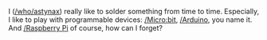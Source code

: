 I ([/who/astynax]()) really like to solder something from time to time. Especially, I like to play with programmable devices: [/Micro:bit](), [/Arduino](), you name it. And [/Raspberry Pi]() of course, how can I forget?